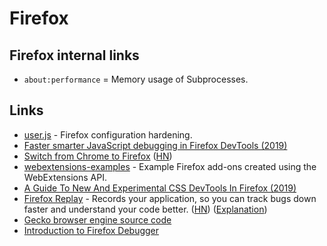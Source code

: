 # Firefox

## Firefox internal links

* `about:performance` = Memory usage of Subprocesses.

## Links

* [user.js](https://github.com/pyllyukko/user.js) - Firefox configuration hardening.
* [Faster smarter JavaScript debugging in Firefox DevTools \(2019\)](https://hacks.mozilla.org/2019/05/faster-smarter-javascript-debugging-in-firefox/)
* [Switch from Chrome to Firefox](https://www.mozilla.org/en-US/firefox/switch/) \([HN](https://news.ycombinator.com/item?id=20052623)\)
* [webextensions-examples](https://github.com/mdn/webextensions-examples) - Example Firefox add-ons created using the WebExtensions API.
* [A Guide To New And Experimental CSS DevTools In Firefox \(2019\)](https://www.smashingmagazine.com/2019/10/guide-new-experimental-css-devtools-firefox/)
* [Firefox Replay](https://firefox-replay.com/) - Records your application, so you can track bugs down faster and understand your code better. \([HN](https://news.ycombinator.com/item?id=21655958)\) \([Explanation](https://github.com/mozilla/gecko-dev/blob/11d9c7b7fa82fdfb8ac2a8f0864e9d8d5fe2b926/mfbt/RecordReplay.h#L32-L73)\)
* [Gecko browser engine source code](https://github.com/mozilla/gecko-dev)
* [Introduction to Firefox Debugger](https://mozilladevelopers.github.io/playground/debugger)

